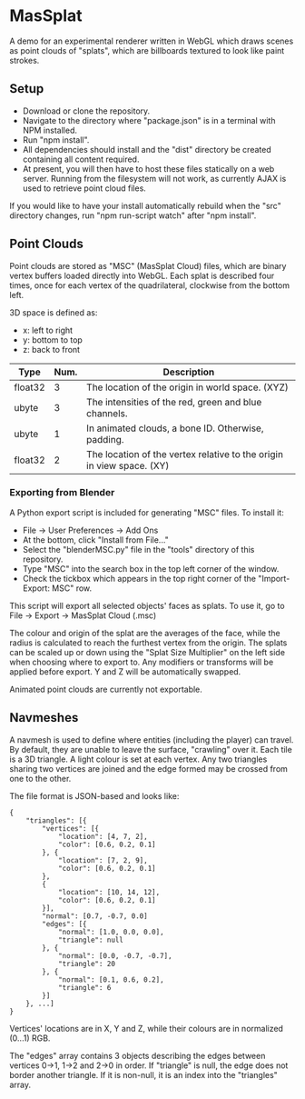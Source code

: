 # MasSplat

A demo for an experimental renderer written in WebGL which draws scenes as point
clouds of "splats", which are billboards textured to look like paint strokes.

## Setup

- Download or clone the repository.
- Navigate to the directory where "package.json" is in a terminal with NPM
  installed.
- Run "npm install".
- All dependencies should install and the "dist" directory be created containing
  all content required.
- At present, you will then have to host these files statically on a web server.
  Running from the filesystem will not work, as currently AJAX is used to
  retrieve point cloud files.
  
If you would like to have your install automatically rebuild when the "src"
directory changes, run "npm run-script watch" after "npm install".

## Point Clouds

Point clouds are stored as "MSC" (MasSplat Cloud) files, which are binary vertex 
buffers loaded directly into WebGL.  Each splat is described four times, once 
for each vertex of the quadrilateral, clockwise from the bottom left.

3D space is defined as:

- x: left to right
- y: bottom to top
- z: back to front

| Type    | Num. | Description                                                            |
| ------- | ---- | ---------------------------------------------------------------------- |
| float32 | 3    | The location of the origin in world space.  (XYZ)                      |
| ubyte   | 3    | The intensities of the red, green and blue channels.                   |
| ubyte   | 1    | In animated clouds, a bone ID.  Otherwise, padding.                    |
| float32 | 2    | The location of the vertex relative to the origin in view space.  (XY) |

### Exporting from Blender

A Python export script is included for generating "MSC" files.  To install it:

- File -> User Preferences -> Add Ons
- At the bottom, click "Install from File..."
- Select the "blenderMSC.py" file in the "tools" directory of this repository.
- Type "MSC" into the search box in the top left corner of the window.
- Check the tickbox which appears in the top right corner of the 
  "Import-Export: MSC" row.

This script will export all selected objects' faces as splats.  To use it, go to
File -> Export -> MasSplat Cloud (.msc)  

The colour and origin of the splat are the averages of the face, while the 
radius is calculated to reach the furthest vertex from the origin.  The splats 
can be scaled up or down using the "Splat Size Multiplier" on the left side when
choosing where to export to.  Any modifiers or transforms will be applied before
export.  Y and Z will be automatically swapped.

Animated point clouds are currently not exportable.

## Navmeshes

A navmesh is used to define where entities (including the player) can travel.
By default, they are unable to leave the surface, "crawling" over it.  Each tile
is a 3D triangle.  A light colour is set at each vertex.  Any two triangles 
sharing two vertices are joined and the edge formed may be crossed from one to 
the other.

The file format is JSON-based and looks like:

    {
        "triangles": [{
            "vertices": [{
                "location": [4, 7, 2],
                "color": [0.6, 0.2, 0.1]
            }, {
                "location": [7, 2, 9],
                "color": [0.6, 0.2, 0.1]
            }, 
            {
                "location": [10, 14, 12],
                "color": [0.6, 0.2, 0.1]
            }],
            "normal": [0.7, -0.7, 0.0]
            "edges": [{
                "normal": [1.0, 0.0, 0.0],
                "triangle": null
            }, {
                "normal": [0.0, -0.7, -0.7],
                "triangle": 20
            }, {
                "normal": [0.1, 0.6, 0.2],
                "triangle": 6
            }]
        }, ...]
    }
    
Vertices' locations are in X, Y and Z, while their colours are in normalized
(0...1) RGB.

The "edges" array contains 3 objects describing the edges between vertices 0->1, 
1->2 and 2->0 in order.  If "triangle" is null, the edge does not border another
triangle.  If it is non-null, it is an index into the "triangles" array.